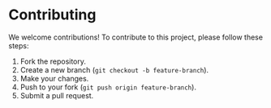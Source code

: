 # Contributing

We welcome contributions! To contribute to this project, please follow these steps:

1. Fork the repository.
2. Create a new branch (`git checkout -b feature-branch`).
3. Make your changes.
4. Push to your fork (`git push origin feature-branch`).
5. Submit a pull request.
